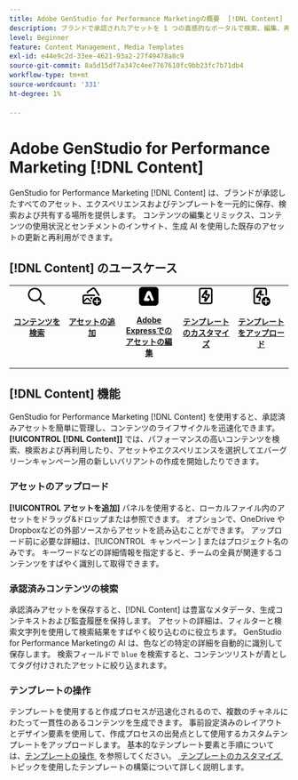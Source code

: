 ```yaml
---
title: Adobe GenStudio for Performance Marketingの概要  [!DNL Content]
description: ブランドで承認されたアセットを 1 つの直感的なポータルで検索、編集、再利用、共有する方法について説明します。
level: Beginner
feature: Content Management, Media Templates
exl-id: e44e9c2d-33ee-4621-93a2-27f49478a8c9
source-git-commit: 8a5d15df7a347c4ee7767610fc9bb23fc7b71db4
workflow-type: tm+mt
source-wordcount: '331'
ht-degree: 1%

---
```


# Adobe GenStudio for Performance Marketing [!DNL Content]

GenStudio for Performance Marketing [!DNL Content] は、ブランドが承認したすべてのアセット、エクスペリエンスおよびテンプレートを一元的に保存、検索および共有する場所を提供します。 コンテンツの編集とリミックス、コンテンツの使用状況とセンチメントのインサイト、生成 AI を使用した既存のアセットの更新と再利用ができます。

## [!DNL Content] のユースケース

<table style="table-layout:fixed">
<tr style="border: 0;">
   <td align="center" valign="top" width="100">
      <a href="../content/manage-assets.md#search">
         <img alt="拡大鏡" src="../../assets/icons/icon-search.png">
      </a>
      <p>
         <a href="../content/manage-assets.md#search-content">
         <strong> コンテンツを検索 </strong>
         </a>
      </p>
   </td>
   <td align="center" valign="top" width="100">
      <a href="../content/manage-assets.md">
         <img alt="プラス記号（+）付きの画像" src="../../assets/icons/icon-addContent.png">
      </a>
      <p>
         <a href="../content/manage-assets.md">
         <strong> アセットの追加 </strong>
         </a>
      </p>
   </td>
   <td align="center" valign="top" width="100">
      <a href="../content/asset-details.md#edit-in-express">
         <img alt="Adobe Expressで編集" src="../../assets/icons/icon-editExpress.png">
      </a>
      <p>
         <a href="../content/asset-details.md#edit-in-express">
         <strong>Adobe Expressでのアセットの編集 </strong>
         </a>
      </p>
   </td>
   <td align="center" valign="top" width="100">
      <a href="../content/customize-template.md">
         <img alt="アセットの稲妻" src="../../assets/icons/icon-template.png">
      </a>
      <p>
         <a href="../content/customize-template.md">
         <strong> テンプレートのカスタマイズ </strong>
         </a>
      </p>
   </td>
   <td align="center" valign="top" width="100">
      <a href="../content/use-templates.md">
         <img alt="プラス記号を使用したアセット上のボルトの軽量化" src="../../assets/icons/icon-addTemplate.png">
      </a>
      <p>
         <a href="../content/use-templates.md#upload-a-template">
         <strong> テンプレートをアップロード </strong>
         </a>
      </p>
   </td>
</tr>
</table>

## [!DNL Content] 機能

GenStudio for Performance Marketing [!DNL Content] を使用すると、承認済みアセットを簡単に管理し、コンテンツのライフサイクルを迅速化できます。 **[!UICONTROL [!DNL Content]]** では、パフォーマンスの高いコンテンツを検索、検索および再利用したり、アセットやエクスペリエンスを選択してエバーグリーンキャンペーン用の新しいバリアントの作成を開始したりできます。

### アセットのアップロード

**[!UICONTROL アセットを追加]** パネルを使用すると、ローカルファイル内のアセットをドラッグ&amp;ドロップまたは参照できます。 オプションで、OneDrive やDropboxなどの外部ソースからアセットを読み込むことができます。 アップロード前に必要な詳細は、[!UICONTROL &#x200B; キャンペーン &#x200B;] またはプロジェクト名のみです。 キーワードなどの詳細情報を指定すると、チームの全員が関連するコンテンツをすばやく識別して取得できます。

### 承認済みコンテンツの検索

承認済みアセットを保存すると、[!DNL Content] は豊富なメタデータ、生成コンテキストおよび監査履歴を保持します。 アセットの詳細は、フィルターと検索文字列を使用して検索結果をすばやく絞り込むのに役立ちます。 GenStudio for Performance Marketingの AI は、色などの特定の詳細を自動的に識別して保存します。 検索フィールドで `blue` を検索すると、コンテンツリストが青としてタグ付けされたアセットに絞り込まれます。

### テンプレートの操作

テンプレートを使用すると作成プロセスが迅速化されるので、複数のチャネルにわたって一貫性のあるコンテンツを生成できます。 事前設定済みのレイアウトとデザイン要素を使用して、作成プロセスの出発点として使用するカスタムテンプレートをアップロードします。 基本的なテンプレート要素と手順については、[&#x200B; テンプレートの操作 &#x200B;](use-templates.md) を参照してください。 [&#x200B; テンプレートのカスタマイズ &#x200B;](customize-template.md) トピックを使用したテンプレートの構築について詳しく説明します。
